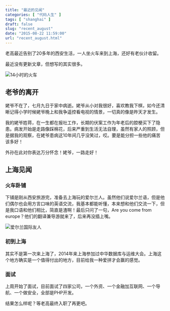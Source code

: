 ```yaml
---
title: "最近的见闻"
categories: [ "代码人生" ]
tags: [ "shanghai" ]
draft: false
slug: "recent_august"
date: "2015-08-22 11:59:00"
url: "recent_august.html"
---
```


老高最近告别了20多年的西安生活，一人坐火车来到上海，还好有老伙计收留。
 
最近没有更新文章，但想写的其实很多。

![14小时的火车][1]


<!--more-->


## 老爷的离开

姥爷不在了，七月九日于家中病逝。姥爷从小对我很好，喜欢教我下棋，如今还清晰记得小学时候姥爷晚上和我争遥控看电视的情景，一切真的像是昨天才发生。

我的姥爷姓蒋，在一生都在报社工作，长期的伏案工作为年老后的腔梗买下了隐患。病发开始是走路像踩棉花，后来严重到生活无法自理，虽然有家人的照顾，但是据我的观察，在姥爷患病这10年间几乎没笑过，哎。要是能分担一些他的痛苦该多好！

外孙在此对你表达万分怀念！姥爷，一路走好！

## 上海见闻

### 火车卧铺

下铺是刚从西安旅游完，准备去上海玩的爱尔兰人。虽然他们说爱尔兰语，但是他们偶尔也会用方言口味的英语交流，我基本都能听懂，本来想和他们交流一下，但是我口语和他们相比，简直是渣啊！最后只问了一句，Are you come from europe？他们的翻译兼导游就来了，后来再没插上嘴。

![爱尔兰国际友人][2]

### 初到上海

其实不是第一次来上海了，2014年来上海参加过中华数据库与运维大会。上海这个地方确实是一个值得付出的地方，目前给我一种爱拼才会赢的感觉。

### 面试

上周开始了面试，目前面试了四家公司，一个外资、一个金融加互联网、一个导航、一个做安全，全部是PHP开发。

结果怎么样呢？等老高最终入职了再更吧。


  [1]: https://blog.phpgao.com/usr/uploads/2015/08/2886413420.png
  [2]: https://blog.phpgao.com/usr/uploads/2015/08/2472072808.jpg